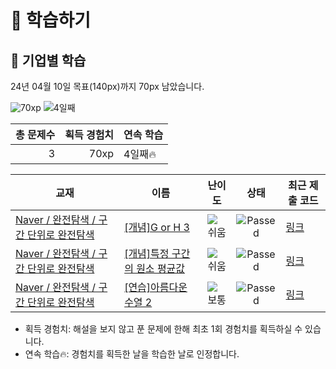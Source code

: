 # 📖 학습하기

## 🚀 기업별 학습
24년 04월 10일 목표(140px)까지 70px 남았습니다.

![70xp](https://img.shields.io/badge/EXP-70xp-%235cb85c.svg?for-the-badge)
![4일째](https://img.shields.io/badge/연속학습-4일째-%23E34F26.svg?for-the-badge)

|총 문제수|획득 경험치|연속 학습|
|---:|---:|---|
3|70xp|4일째🔥|

|교재|이름|난이도|상태|최근 제출 코드|
|---|---|:---:|:---:|---|
|[Naver / 완전탐색 / 구간 단위로 완전탐색](https://www.codetree.ai/missions?missionId=14)|[[개념]G or H 3](https://www.codetree.ai/missions/14/problems/G-or-H-3)|![쉬움][easy]|![Passed][passed]|[링크](https://github.com/rarlala/codetree-TILs/blob/main/240410/G%20or%20H%203/G-or-H-3.py)|
|[Naver / 완전탐색 / 구간 단위로 완전탐색](https://www.codetree.ai/missions?missionId=14)|[[개념]특정 구간의 원소 평균값](https://www.codetree.ai/missions/14/problems/elemental-mean-value-for-a-particular-interval)|![쉬움][easy]|![Passed][passed]|[링크](https://github.com/rarlala/codetree-TILs/blob/main/240410/%ED%8A%B9%EC%A0%95%20%EA%B5%AC%EA%B0%84%EC%9D%98%20%EC%9B%90%EC%86%8C%20%ED%8F%89%EA%B7%A0%EA%B0%92/elemental-mean-value-for-a-particular-interval.py)|
|[Naver / 완전탐색 / 구간 단위로 완전탐색](https://www.codetree.ai/missions?missionId=14)|[[연습]아름다운 수열 2](https://www.codetree.ai/missions/14/problems/beautiful-sequence-2)|![보통][medium]|![Passed][passed]|[링크](https://github.com/rarlala/codetree-TILs/blob/main/240410/%EC%95%84%EB%A6%84%EB%8B%A4%EC%9A%B4%20%EC%88%98%EC%97%B4%202/beautiful-sequence-2.py)|


* 획득 경험치: 해설을 보지 않고 푼 문제에 한해 최초 1회 경험치를 획득하실 수 있습니다.
* 연속 학습🔥: 경험치를 획득한 날을 학습한 날로 인정합니다.










[b5]: https://img.shields.io/badge/Bronze_5-%235D3E31.svg
[b4]: https://img.shields.io/badge/Bronze_4-%235D3E31.svg
[b3]: https://img.shields.io/badge/Bronze_3-%235D3E31.svg
[b2]: https://img.shields.io/badge/Bronze_2-%235D3E31.svg
[b1]: https://img.shields.io/badge/Bronze_1-%235D3E31.svg
[s5]: https://img.shields.io/badge/Silver_5-%23394960.svg
[s4]: https://img.shields.io/badge/Silver_4-%23394960.svg
[s3]: https://img.shields.io/badge/Silver_3-%23394960.svg
[s2]: https://img.shields.io/badge/Silver_2-%23394960.svg
[s1]: https://img.shields.io/badge/Silver_1-%23394960.svg
[g5]: https://img.shields.io/badge/Gold_5-%23FFC433.svg
[g4]: https://img.shields.io/badge/Gold_4-%23FFC433.svg
[g3]: https://img.shields.io/badge/Gold_3-%23FFC433.svg
[g2]: https://img.shields.io/badge/Gold_2-%23FFC433.svg
[g1]: https://img.shields.io/badge/Gold_1-%23FFC433.svg
[p5]: https://img.shields.io/badge/Platinum_5-%2376DDD8.svg
[p4]: https://img.shields.io/badge/Platinum_4-%2376DDD8.svg
[p3]: https://img.shields.io/badge/Platinum_3-%2376DDD8.svg
[p2]: https://img.shields.io/badge/Platinum_2-%2376DDD8.svg
[p1]: https://img.shields.io/badge/Platinum_1-%2376DDD8.svg
[passed]: https://img.shields.io/badge/Passed-%23009D27.svg
[failed]: https://img.shields.io/badge/Failed-%23D24D57.svg
[easy]: https://img.shields.io/badge/쉬움-%235cb85c.svg?for-the-badge
[medium]: https://img.shields.io/badge/보통-%23FFC433.svg?for-the-badge
[hard]: https://img.shields.io/badge/어려움-%23D24D57.svg?for-the-badge